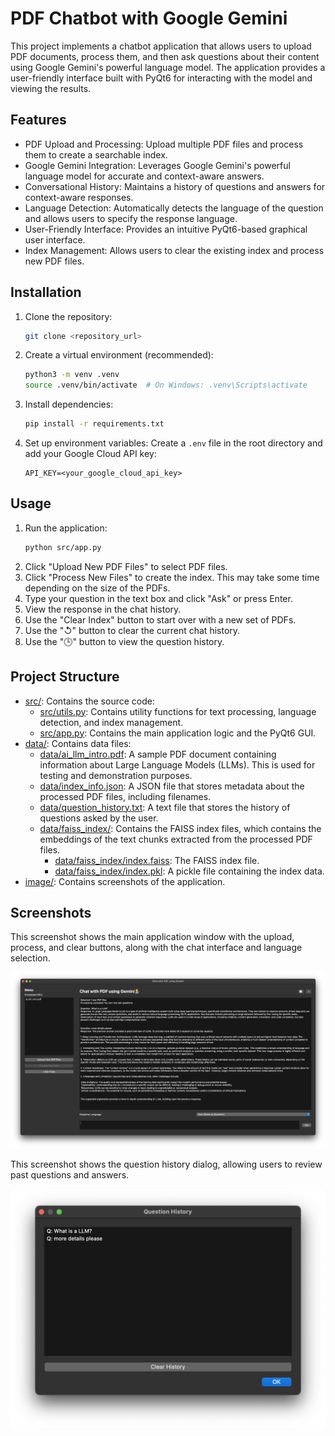 # PDF Chatbot with Google Gemini

This project implements a chatbot application that allows users to upload PDF documents, process them, and then ask questions about their content using Google Gemini's powerful language model.  The application provides a user-friendly interface built with PyQt6 for interacting with the model and viewing the results.

## Features

- PDF Upload and Processing: Upload multiple PDF files and process them to create a searchable index.
- Google Gemini Integration:  Leverages Google Gemini's powerful language model for accurate and context-aware answers.
- Conversational History: Maintains a history of questions and answers for context-aware responses.
- Language Detection: Automatically detects the language of the question and allows users to specify the response language.
- User-Friendly Interface:  Provides an intuitive PyQt6-based graphical user interface.
- Index Management: Allows users to clear the existing index and process new PDF files.


## Installation

1.  Clone the repository:
    ```bash
    git clone <repository_url>
    ```
2.  Create a virtual environment (recommended):
    ```bash
    python3 -m venv .venv
    source .venv/bin/activate  # On Windows: .venv\Scripts\activate
    ```
3.  Install dependencies:
    ```bash
    pip install -r requirements.txt
    ```
4.  Set up environment variables: Create a `.env` file in the root directory and add your Google Cloud API key:
    ```
    API_KEY=<your_google_cloud_api_key>
    ```


## Usage

1.  Run the application:
    ```bash
    python src/app.py
    ```
2.  Click "Upload New PDF Files" to select PDF files.
3.  Click "Process New Files" to create the index.  This may take some time depending on the size of the PDFs.
4.  Type your question in the text box and click "Ask" or press Enter.
5.  View the response in the chat history.
6.  Use the "Clear Index" button to start over with a new set of PDFs.
7.  Use the "↺" button to clear the current chat history.
8.  Use the "🕒" button to view the question history.


## Project Structure

- [src/](./src): Contains the source code:
  -   [src/utils.py](./src/utils.py): Contains utility functions for text processing, language detection, and index management.  
  -   [src/app.py](./src/app.py): Contains the main application logic and the PyQt6 GUI. 
-    [data/](./data): Contains data files:
     -   [data/ai_llm_intro.pdf](./data/ai_llm_intro.pdf):  A sample PDF document containing information about Large Language Models (LLMs).  This is used for testing and demonstration purposes.
     -   [data/index_info.json](./data/index_info.json): A JSON file that stores metadata about the processed PDF files, including filenames.
     -   [data/question_history.txt](./data/question_history.txt): A text file that stores the history of questions asked by the user.
     -    [data/faiss_index/](./data/faiss_index/): Contains the FAISS index files, which contains the embeddings of the text chunks extracted from the processed PDF files.
          -   [data/faiss_index/index.faiss](./data/faiss_index/index.faiss): The FAISS index file. 
          -   [data/faiss_index/index.pkl](./data/faiss_index/index.pkl): A pickle file containing the index data. 
-   [image/](./image): Contains screenshots of the application.




## Screenshots

This screenshot shows the main application window with the upload, process, and clear buttons, along with the chat interface and language selection.

![app.png](./image/app.png)

This screenshot shows the question history dialog, allowing users to review past questions and answers.

![history.png](./image/history.png)

